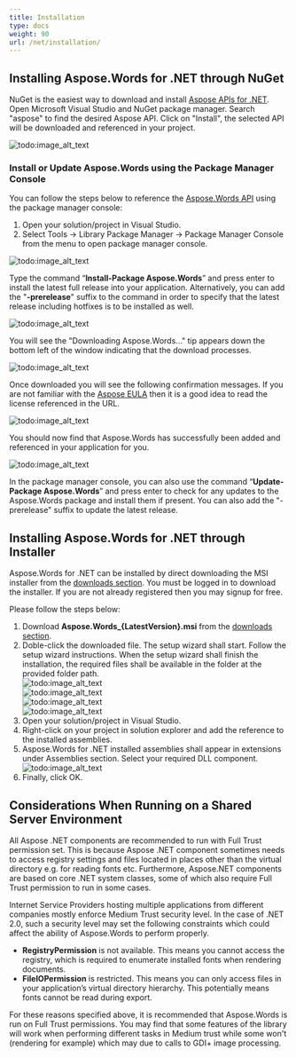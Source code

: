 ```yaml
---
title: Installation
type: docs
weight: 90
url: /net/installation/
---
```


## **Installing Aspose.Words for .NET through NuGet**

NuGet is the easiest way to download and install [Aspose APIs for .NET](https://www.nuget.org/profiles/Aspose). Open Microsoft Visual Studio and NuGet package manager. Search "aspose" to find the desired Aspose API. Click on "Install", the selected API will be downloaded and referenced in your project.

![todo:image_alt_text](installation_1.png)

### **Install or Update Aspose.Words using the Package Manager Console**

You can follow the steps below to reference the [Aspose.Words API](https://www.nuget.org/packages/Aspose.Words/) using the package manager console:

1. Open your solution/project in Visual Studio.
1. Select Tools -> Library Package Manager -> Package Manager Console from the menu to open package manager console.

![todo:image_alt_text](installation_2.jpg)

Type the command “**Install-Package Aspose.Words**” and press enter to install the latest full release into your application. Alternatively, you can add the "**-prerelease**" suffix to the command in order to specify that the latest release including hotfixes is to be installed as well.

![todo:image_alt_text](installation_3.jpg)

You will see the "Downloading Aspose.Words..." tip appears down the bottom left of the window indicating that the download processes. 

![todo:image_alt_text](installation_4.jpg)

Once downloaded you will see the following confirmation messages. If you are not familiar with the [Aspose EULA](http://www.aspose.com/corporate/purchase/end-user-license-agreement.aspx) then it is a good idea to read the license referenced in the URL. 

![todo:image_alt_text](installation_5.jpg)

You should now find that Aspose.Words has successfully been added and referenced in your application for you.

![todo:image_alt_text](installation11.png)

In the package manager console, you can also use the command “**Update-Package Aspose.Words**” and press enter to check for any updates to the Aspose.Words package and install them if present. You can also add the "-prerelease" suffix to update the latest release.

## **Installing Aspose.Words for .NET through Installer**

Aspose.Words for .NET can be installed by direct downloading the MSI installer from the [downloads section](https://downloads.aspose.com/words/net). You must be logged in to download the installer. If you are not already registered then you may signup for free.

Please follow the steps below:

1. Download **Aspose.Words_{LatestVersion}.msi** from the [downloads section](https://downloads.aspose.com/words/net).
1. Doble-click the downloaded file. The setup wizard shall start. Follow the setup wizard instructions. When the setup wizard shall finish the installation, the required files shall be available in the folder at the provided folder path.<br>
![todo:image_alt_text](installation_6.png)<br>
![todo:image_alt_text](installation_7.jpg)<br>
![todo:image_alt_text](installation_8.jpg)<br>
![todo:image_alt_text](installation_9.jpg)<br>
1. Open your solution/project in Visual Studio.
1. Right-click on your project in solution explorer and add the reference to the installed assemblies.
1. Aspose.Words for .NET installed assemblies shall appear in extensions under Assemblies section. Select your required DLL component.<br>
![todo:image_alt_text](installation_10.png)<br>
1. Finally, click OK.

## **Considerations When Running on a Shared Server Environment**

All Aspose .NET components are recommended to run with Full Trust permission set. This is because Aspose .NET component sometimes needs to access registry settings and files located in places other than the virtual directory e.g. for reading fonts etc. Furthermore, Aspose.NET components are based on core .NET system classes, some of which also require Full Trust permission to run in some cases.

Internet Service Providers hosting multiple applications from different companies mostly enforce Medium Trust security level. In the case of .NET 2.0, such a security level may set the following constraints which could affect the ability of Aspose.Words to perform properly.

- **RegistryPermission** is not available. This means you cannot access the registry, which is required to enumerate installed fonts when rendering documents.
- **FileIOPermission** is restricted. This means you can only access files in your application’s virtual directory hierarchy. This potentially means fonts cannot be read during export.

For these reasons specified above, it is recommended that Aspose.Words is run on Full Trust permissions. You may find that some features of the library will work when performing different tasks in Medium trust while some won't (rendering for example) which may due to calls to GDI+ image processing.
